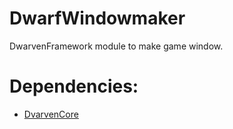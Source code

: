 # DwarfWindowmaker
DwarvenFramework module to make game window.

Dependencies:
=============
- [DvarvenCore](https://github.com/Caostick/DwarvenCore)
